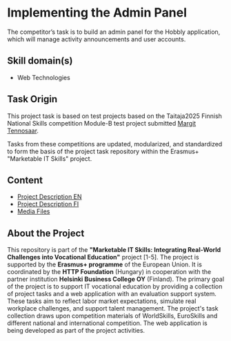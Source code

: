 # Implementing the Admin Panel

The competitor’s task is to build an admin panel for the Hobbly application, which will manage activity announcements and user accounts.

## Skill domain(s)

- Web Technologies

## Task Origin

This project task is based on test projects based on the Taitaja2025 Finnish National Skills competition Module-B test project submitted [Margit Tennosaar](https://github.com/margittennosaar).

Tasks from these competitions are updated, modularized, and standardized to form the basis of the project task repository within the Erasmus+ "Marketable IT Skills" project.

## Content

- [Project Description EN](project-description.md)
- [Project Description FI](project-description_FI.md)
- [Media Files](tree/main/src/assets)

## About the Project

This repository is part of the **"Marketable IT Skills: Integrating Real-World Challenges into Vocational Education"** project [1-5]. The project is supported by the **Erasmus+ programme** of the European Union. It is coordinated by the **HTTP Foundation** (Hungary) in cooperation with the partner institution **Helsinki Business College OY** (Finland). The primary goal of the project is to support IT vocational education by providing a collection of project tasks and a web application with an evaluation support system. These tasks aim to reflect labor market expectations, simulate real workplace challenges, and support talent management. The project's task collection draws upon competition materials of WorldSkills, EuroSkills and different national and international competition. The web application is being developed as part of the project activities.
